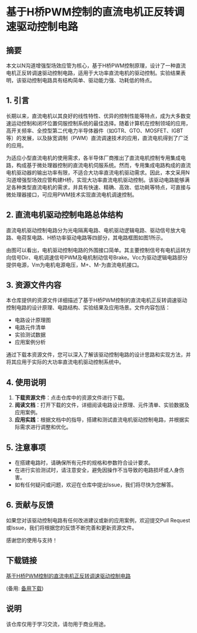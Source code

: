 # 基于H桥PWM控制的直流电机正反转调速驱动控制电路

## 摘要

本文以N沟道增强型场效应管为核心，基于H桥PWM控制原理，设计了一种直流电机正反转调速驱动控制电路，适用于大功率直流电机的驱动控制。实验结果表明，该驱动控制电路具有结构简单、驱动能力强、功耗低的特点。

## 1. 引言

长期以来，直流电机以其良好的线性特性、优异的控制性能等特点，成为大多数变速运动控制和闭环位置伺服控制系统的最佳选择。随着计算机在控制领域的应用，高开关频率、全控型第二代电力半导体器件（如GTR、GTO、MOSFET、IGBT等）的发展，以及脉宽调制（PWM）直流调速技术的应用，直流电机得到了广泛的应用。

为适应小型直流电机的使用需求，各半导体厂商推出了直流电机控制专用集成电路，构成基于微处理器控制的直流电机伺服系统。然而，专用集成电路构成的直流电机驱动器的输出功率有限，不适合大功率直流电机驱动需求。因此，本文采用N沟道增强型场效应管构建H桥，实现大功率直流电机驱动控制。该驱动电路能够满足各种类型直流电机的需求，并具有快速、精确、高效、低功耗等特点，可直接与微处理器接口，可应用PWM技术实现直流电机调速控制。

## 2. 直流电机驱动控制电路总体结构

直流电机驱动控制电路分为光电隔离电路、电机驱动逻辑电路、驱动信号放大电路、电荷泵电路、H桥功率驱动电路等四部分，其电路框图如图1所示。

由图可以看出，电机驱动控制电路的外围接口简单。其主要控制信号有电机运转方向信号Dir、电机调速信号PWM及电机制动信号Brake。Vcc为驱动逻辑电路部分提供电源，Vm为电机电源电压，M+、M-为直流电机接口。

## 3. 资源文件内容

本仓库提供的资源文件详细描述了基于H桥PWM控制的直流电机正反转调速驱动控制电路的设计原理、电路结构、实验结果及应用场景。文件内容包括：

- 电路设计原理图
- 电路元件清单
- 实验测试数据
- 应用案例分析

通过下载本资源文件，您可以深入了解该驱动控制电路的设计思路和实现方法，并将其应用于实际的大功率直流电机驱动控制系统中。

## 4. 使用说明

1. **下载资源文件**：点击仓库中的资源文件进行下载。
2. **阅读文档**：打开下载的文件，详细阅读电路设计原理、元件清单、实验数据及应用案例。
3. **应用实践**：根据文档中的指导，搭建和测试直流电机驱动控制电路，并根据实际需求进行调整和优化。

## 5. 注意事项

- 在搭建电路时，请确保所有元件的规格和参数符合设计要求。
- 在进行实验测试时，请注意安全，避免因操作不当导致的电路损坏或人身伤害。
- 如有任何疑问或问题，欢迎在仓库中提出Issue，我们将尽快为您解答。

## 6. 贡献与反馈

如果您对该驱动控制电路有任何改进建议或新的应用案例，欢迎提交Pull Request或Issue，我们将根据您的反馈不断完善和更新资源文件。

感谢您的使用与支持！

## 下载链接
[基于H桥PWM控制的直流电机正反转调速驱动控制电路](https://pan.quark.cn/s/499eb23fcfd3) 

(备用: [备用下载](https://pan.baidu.com/s/14GyeYFCGLsPyVfhrfviUyQ?pwd=1234))

## 说明

该仓库仅用于学习交流，请勿用于商业用途。
